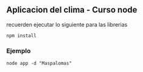## Aplicacion del clima - Curso node

recuerden ejecutar lo siguiente para las librerias

```
npm install
```
 ### Ejemplo

 ```
 node app -d "Maspalomas"
 ```